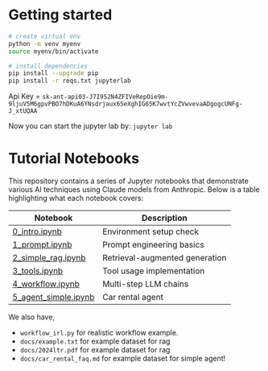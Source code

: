 # Getting started

```bash 
# create virtual env
python -m venv myenv
source myenv/bin/activate

# install dependencies
pip install --upgrade pip
pip install -r reqs.txt jupyterlab
```

Api Key = `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`

Now you can start the jupyter lab by: `jupyter lab`

# Tutorial Notebooks

This repository contains a series of Jupyter notebooks that demonstrate various AI techniques using Claude models from Anthropic. Below is a table highlighting what each notebook covers:

| Notebook | Description |
|----------|-------------|
| [0_intro.ipynb](0_intro.ipynb) | Environment setup check |
| [1_prompt.ipynb](1_prompt.ipynb) | Prompt engineering basics |
| [2_simple_rag.ipynb](2_simple_rag.ipynb) | Retrieval-augmented generation |
| [3_tools.ipynb](3_tools.ipynb) | Tool usage implementation |
| [4_workflow.ipynb](4_workflow.ipynb) | Multi-step LLM chains |
| [5_agent_simple.ipynb](5_agent_simple.ipynb) | Car rental agent |

We also have, 
- `workflow_irl.py` for realistic workflow example. 
- `docs/example.txt` for example dataset for rag
- `docs/2024ltr.pdf` for example dataset for rag
- `docs/car_rental_faq.md` for example dataset for simple agent! 


